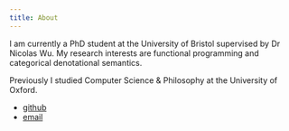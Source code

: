 ```yaml
---
title: About
---
```


I am currently a PhD student at the University of Bristol supervised by
Dr Nicolas Wu. My research interests are functional programming and
categorical denotational semantics.

Previously I studied Computer Science & Philosophy at the University of Oxford.

* [github](http://www.github.com/mpickering)
* [email](mailto:matthew.pickering@bristol.ac.uk)

